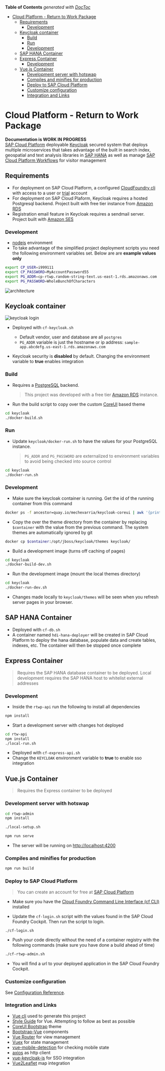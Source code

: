 <!-- START doctoc generated TOC please keep comment here to allow auto update -->
<!-- DON'T EDIT THIS SECTION, INSTEAD RE-RUN doctoc TO UPDATE -->
**Table of Contents**  *generated with [DocToc](https://github.com/thlorenz/doctoc)*

- [Cloud Platform - Return to Work Package](#cloud-platform---return-to-work-package)
  - [Requirements](#requirements)
    - [Development](#development)
  - [Keycloak container](#keycloak-container)
    - [Build](#build)
    - [Run](#run)
    - [Development](#development-1)
  - [SAP HANA Container](#sap-hana-container)
  - [Express Container](#express-container)
    - [Development](#development-2)
  - [Vue.js Container](#vuejs-container)
    - [Development server with hotswap](#development-server-with-hotswap)
    - [Compiles and minifies for production](#compiles-and-minifies-for-production)
    - [Deploy to SAP Cloud Platform](#deploy-to-sap-cloud-platform)
    - [Customize configuration](#customize-configuration)
    - [Integration and Links](#integration-and-links)

<!-- END doctoc generated TOC please keep comment here to allow auto update -->

# Cloud Platform - Return to Work Package

**Documentation is WORK IN PROGRESS**  
[SAP Cloud Platform](https://www.sap.com/products/cloud-platform.html) deployable [Keycloak](https://www.keycloak.org/) secured system that deploys multiple microservices that takes advantage of the built in search index, geospatial and text analysis libraries in [SAP HANA](https://www.sap.com/products/hana.html) as well as manage [SAP Cloud Platform Workflows](https://help.sap.com/viewer/product/WORKFLOW_SERVICE/Cloud/en-US) for visitor management

## Requirements
* For deployment on SAP Cloud Platform, a configured [CloudFoundry cli](https://docs.cloudfoundry.org/cf-cli/) with access to a user or [trial](https://www.sap.com/products/cloud-platform.html) account
* For deployment on SAP Cloud Plaform, Keycloak requires a hosted Postgresql backend. Project built with free tier instance from [Amazon RDS](https://aws.amazon.com/rds/)
* Registration email feature in Keycloak requires a sendmail server. Project built with [Amazon SES](https://aws.amazon.com/ses/)

### Development
* [nodejs](https://nodejs.org/en/) environment
* To take advantage of the simplified project deployment scripts you need the following environment variables set. Below are are **example values only**
```bash
export CP_USER=i999111
export CP_PASSWORD=MyAccountPassword55
export PG_ADDR=cp-rtwp.random-string-text.us-east-1.rds.amazonaws.com
export PG_PASSWORD=WholeBunchOfCharacters
```

![architecture](screenshots/architecture.png)

## Keycloak container

![keycloak login](screenshots/keycloak-login.png)

* Deployed with `cf-keycloak.sh`
  * Default vendor, user and database are all `postgres`
  * `PG_ADDR` variable is just the hostname or ip address: `sample-app.abcdefg.us-east-1.rds.amazonaws.com`

* Keycloak security is **disabled** by default. Changing the environment variable to **true** enables integration

### Build
* Requires a [PostgreSQL](https://www.postgresql.org/) backend.
  > This project was developed with a free tier [Amazon RDS](https://aws.amazon.com/rds/) instance.
* Run the build script to copy over the custom [CoreUI](https://coreui.io/ ) based theme
```bash
cd keycloak
./docker-build.sh
```
### Run
* Update `keycloak/docker-run.sh` to have the values for your PostgreSQL instance.
  >`PG_ADDR` and `PG_PASSWORD` are externalized to environment variables to avoid being checked into source control

```bash
cd keycloak
./docker-run.sh
```

### Development
* Make sure the keycloak container is running. Get the id of the running container from this command
```bash
docker ps -f ancestor=quay.io/mechevarria/keycloak-coreui | awk '{print $1}'
```
* Copy the over the theme directory from the container by replacing `$container` with the value from the previous command. The system themes are automatically ignored by git
```bash
docker cp $container:/opt/jboss/keycloak/themes keycloak/
```
* Build a development image (turns off caching of pages)
```bash
cd keycloak
./docker-build-dev.sh
```
* Run the development image (mount the local themes directory)
```bash
cd keycloak
./docker-run-dev.sh
```
* Changes made locally to `keycloak/themes` will be seen when you refresh server pages in your browser.

## SAP HANA Container
* Deployed with `cf-db.sh`
* A container named `hdi-hana-deployer` will be created in SAP Cloud Platform to deploy the hana database, populate data and create tables, indexes, etc. The container will then be stopped once complete

## Express Container
> Requires the SAP HANA database container to be deployed. Local development requires the SAP HANA host to whitelist external addresses

### Development
* Inside the `rtwp-api` run the following to install all dependencies
```bash
npm install
```

* Start a development server with changes hot deployed
```bash
cd rtw-api
npm install
./local-run.sh
```

* Deployed with `cf-express-api.sh`
* Change the `KEYCLOAK` environment variable to **true** to enable sso integration

## Vue.js Container
> Requires the Express container to be deployed

### Development server with hotswap
```bash
cd rtwp-admin
npm install

./local-setup.sh

npm run serve
```

* The server will be running on [http://localhost:4200](http://localhost:4200)

### Compiles and minifies for production
```bash
npm run build
```

### Deploy to SAP Cloud Platform

>You can create an account for free at [SAP Cloud Platform](https://www.sap.com/products/cloud-platform.html)

* Make sure you have the [Cloud Foundry Command Line Interface (cf CLI)](https://docs.cloudfoundry.org/cf-cli/) installed

* Update the `cf-login.sh` script with the values found in the SAP Cloud Foundry Cockpit. Then run the script to login.

```bash
./cf-login.sh
```

* Push your code directly without the need of a container registry with the following commands (make sure you have done a build ahead of time)


```bash
./cf-rtwp-admin.sh
```

* You will find a url to your deployed application in the SAP Cloud Foundry Cockpit.

### Customize configuration
See [Configuration Reference](https://cli.vuejs.org/config/).

### Integration and Links

* [Vue cli](https://cli.vuejs.org/) used to generate this project
* [Style Guide](https://vuejs.org/v2/style-guide/) for Vue. Attempting to follow as best as possible
* [CoreUI Bootstrap](https://coreui.io) theme
* [Bootstrap-Vue](https://bootstrap-vue.org/) components
* [Vue Router](https://router.vuejs.org/) for view management
* [Vuex](https://vuex.vuejs.org/) for state management
* [vue-mobile-detection](https://github.com/ajerez/vue-mobile-detection) for checking mobile state
* [axios](https://github.com/axios/axios) as http client
* [vue-keycloak-js](https://github.com/dsb-norge/vue-keycloak-js) for SSO integration
* [Vue2Leaflet](https://github.com/vue-leaflet/Vue2Leaflet) map integration
